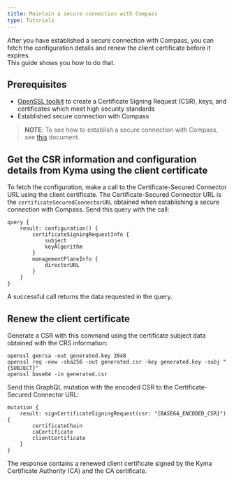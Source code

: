 ```yaml
---
title: Maintain a secure connection with Compass
type: Tutorials
---
```


After you have established a secure connection with Compass, you can fetch the configuration details and renew the client certificate before it expires.  
This guide shows you how to do that.

## Prerequisites

- [OpenSSL toolkit](https://www.openssl.org/docs/man1.0.2/apps/openssl.html) to create a Certificate Signing Request (CSR), keys, and certificates which meet high security standards
- Established secure connection with Compass

> **NOTE**: To see how to establish a secure connection with Compass, see [this](08-01-establish-secure-connection-with-compass.md) document. 

<!--- TODO: link in the note above --->

## Get the CSR information and configuration details from Kyma using the client certificate 

To fetch the configuration, make a call to the Certificate-Secured Connector URL using the client certificate. 
The Certificate-Secured Connector URL is the `certificateSecuredConnectorURL` obtained when establishing a secure connection with Compass. 
Send this query with the call:
```
query {
    result: configuration() {
        certificateSigningRequestInfo { 
            subject 
            keyAlgorithm 
        }
        managementPlaneInfo { 
            directorURL 
        }
    }
}
``` 

A successful call returns the data requested in the query.

## Renew the client certificate 

Generate a CSR with this command using the certificate subject data obtained with the CRS information: 
```
openssl genrsa -out generated.key 2048
openssl req -new -sha256 -out generated.csr -key generated.key -subj "{SUBJECT}"
openssl base64 -in generated.csr
```

Send this GraphQL mutation with the encoded CSR to the Certificate-Secured Connector URL:

```
mutation {
    result: signCertificateSigningRequest(csr: "{BASE64_ENCODED_CSR}") {
        certificateChain
        caCertificate
        clientCertificate
    }
}
```

The response contains a renewed client certificate signed by the Kyma Certificate Authority (CA) and the CA certificate.
